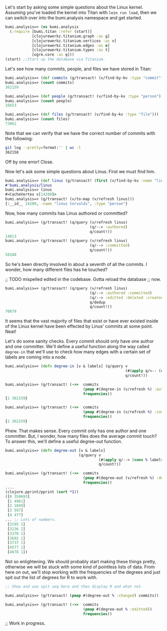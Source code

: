 Let's start by asking some simple questions about the Linux kernel.
Assuming you've loaded the kernel into Titan with `lein run load`,
then we can switch over into the bumi.analysis namespace and get
started. 

``` clojure
bumi.analysis=> (ns bumi.analysis
  (:require [bumi.titan :refer (start)]
            [clojurewerkz.titanium.graph :as g]
            [clojurewerkz.titanium.vertices :as v]
            [clojurewerkz.titanium.edges :as e]
            [clojurewerkz.titanium.types :as t]
            [ogre.core :as q]))
(start) ;;Start up the database via Titanium. 
```

Let's see how many commits, people, and files we have stored in Titan:

```clojure
bumi.analysis=> (def commits (g/transact! (v/find-by-kv :type "commit")))
bumi.analysis=> (count commits)
362159

bumi.analysis=> (def people (g/transact! (v/find-by-kv :type "person")))
bumi.analysis=> (count people)
16653

bumi.analysis=> (def files (g/transact! (v/find-by-kv :type "file")))
bumi.analysis=> (count files)
73061
```

Note that we can verify that we have the correct number of commits
with the following:

``` bash
git log --pretty=format:'' | wc -l
362158
```

Off by one error! Close. 

Now let's ask some simple questions about Linus. First we must find him.

```clojure
bumi.analysis=> (def linus (g/transact! (first (v/find-by-kv :name "linus torvalds"))))
#'bumi.analysis/linus
bumi.analysis=> linus
#<CacheVertex v[14200]>
bumi.analysis=> (g/transact! (v/to-map (v/refresh linus)))
{:__id__ 14200, :name "linus torvalds", :type "person"}
```

Now, how many commits has Linus authored or committed? 
```clojure
bumi.analysis=> (g/transact! (q/query (v/refresh linus)
                                      (q/--> :authored)
                                      q/count!))
14013
bumi.analysis=> (g/transact! (q/query (v/refresh linus)
                                      (q/--> :committed)
                                      q/count!))
50188
```

So he's been directly involved in about a seventh of all the commits.
I wonder, how many different files has he touched?

;; TODO mispelled edited in the codebase. Gotta reload the database
;; now.

```clojure
bumi.analysis=> (g/transact! (q/query (v/refresh linus)
                                      (q/--> :authored :committed)
                                      (q/--> :editted :deleted :created)
                                      q/dedup
                                      q/count!))
70879
```

It seems that the vast majority of files that exist or have ever
existed inside of the Linux kernel have been effected by Linus'
commits at some point. Neat! 

Let's do some sanity checks. Every commit should only have one author
and one committer. We'll define a useful function along the way called
`degree-in` that we'll use to check how many edges with a certain set
of labels are coming into a node. 

```clojure
bumi.analysis=> (defn degree-in [v & labels] (q/query v
                                                      (#(apply q/<-- (cons % labels)))
                                                      q/count!))

bumi.analysis=> (g/transact! (->>  commits
                                   (pmap #(degree-in (v/refresh %) :authored))
                                   frequencies))
{1 362159}

bumi.analysis=> (g/transact! (->>  commits
                                   (pmap #(degree-in (v/refresh %) :committed))
                                   frequencies))
{1 362159}
```

Phew. That makes sense. Every commit only has one author and one
committer. But, I wonder, how many files does the average commit
touch? To answer this, we'll define a useful degree-out function. 

```clojure
bumi.analysis=> (defn degree-out [v & labels]
                                 (q/query v
                                          (#(apply q/--> (cons % labels)))
                                          q/count!))

bumi.analysis=> (g/transact! (->>  commits
                                   (pmap #(degree-out (v/refresh %) :deleted))
                                   frequencies))
....
(clojure.pprint/pprint (sort *1))
([0 350693]
 [1 4961]
 [2 1849]
 [3 597]
 [4 477]
... ;; Lots of numbers. 
 [3195 1]
 [3236 2]
 [3370 1]
 [3692 1]
 [3737 1]
 [4577 1]
 [4678 1])
```

Not so enlightening. We should probably start making these things
pretty, otherwise we will be stuck with some kind of pointless lists
of data. From here on out, we'll stop working with the frequencies of
the degrees and just spit out the list of degrees for R to work with.



``` clojure
;; Show and use spit seq here and then display R and what not. 

bumi.analysis=> (g/transact! (pmap #(degree-out % :changed) commits))

bumi.analysis=> (g/transact! (->>  commits
                                   (pmap #(degree-out % :editted))
                                   frequencies))
```

;; Work in progress. 
